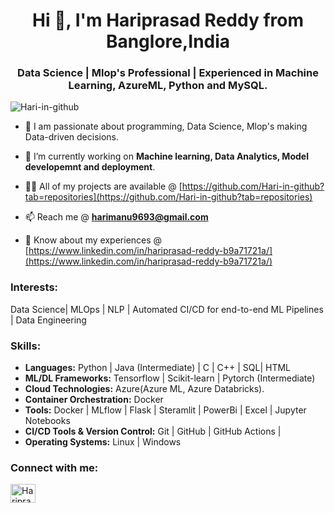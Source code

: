 <h1 align="center">Hi 👋, I'm Hariprasad Reddy from Banglore,India</h1>
<h3 align="center"> Data Science | Mlop's Professional | Experienced in Machine Learning, AzureML, Python and MySQL.</h3>

<p align="left"> <img src="https://komarev.com/ghpvc/?username=Hari-in-github&label=Profile%20views&color=0e75b6&style=flat" alt="Hari-in-github" /> </p>

- 🔭 I am passionate about programming, Data Science, Mlop's making Data-driven decisions. 

- 🔭 I’m currently working on **Machine learning, Data Analytics, Model developemnt and deployment**.

- 👨‍💻 All of my projects are available @ [https://github.com/Hari-in-github?tab=repositories](https://github.com/Hari-in-github?tab=repositories)

- 📫 Reach me @ **harimanu9693@gmail.com**

- 📄 Know about my experiences @ [https://www.linkedin.com/in/hariprasad-reddy-b9a71721a/](https://www.linkedin.com/in/hariprasad-reddy-b9a71721a/)

### Interests:
Data Science| MLOps | NLP | Automated CI/CD for end-to-end ML Pipelines | Data Engineering 

### Skills:
- **Languages:** Python | Java (Intermediate) | C | C++ | SQL| HTML
- **ML/DL Frameworks:** Tensorflow | Scikit-learn | Pytorch (Intermediate)
- **Cloud Technologies:** Azure(Azure ML, Azure Databricks).
- **Container Orchestration:** Docker
- **Tools:** Docker | MLflow | Flask | Steramlit | PowerBi | Excel | Jupyter Notebooks
- **CI/CD Tools & Version Control:** Git | GitHub | GitHub Actions |
- **Operating Systems:** Linux | Windows

<h3 align="left">Connect with me:</h3>
<p align="left">
<a href="https://www.linkedin.com/in/hariprasad-reddy-b9a71721a/" target="blank"><img align="center" src="https://raw.githubusercontent.com/rahuldkjain/github-profile-readme-generator/master/src/images/icons/Social/linked-in-alt.svg" alt="Hariprasad-Reddy" height="30" width="40" /></a>
</p>
